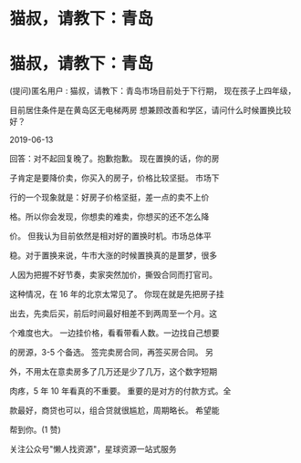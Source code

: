 # 猫叔，请教下：青岛

# 猫叔，请教下：青岛

(提问)匿名用户 : 猫叔，请教下：青岛市场目前处于下行期， 现在孩子上四年级，

目前居住条件是在黄岛区无电梯两房 想兼顾改善和学区，请问什么时候置换比较好？

2019-06-13

回答：对不起回复晚了。抱歉抱歉。 现在置换的话，你的房

子肯定是要降价卖，你买入的房子，价格比较坚挺。 市场下

行的一个现象就是：好房子价格坚挺，差一点的卖不上价

格。所以你会发现，你想卖的难卖，你想买的还不怎么降

价。 但我认为目前依然是相对好的置换时机。市场总体平

稳。对于置换来说，牛市大涨的时候置换真的是噩梦，很多

人因为把握不好节奏，卖家突然加价，撕毁合同而打官司。

这种情况，在 16 年的北京太常见了。 你现在就是先把房子挂

出去，先卖后买，前后时间最好相差不到两周至一个月。这

个难度也大。 一边挂价格，看看带看人数。一边找自己想要

的房源，3-5 个备选。 签完卖房合同，再签买房合同。 另

外，不用太在意卖房多了几万还是少了几万，这个数字短期

肉疼，5 年 10 年看真的不重要。 重要的是对方的付款方式。全

款最好，商贷也可以，组合贷就很尴尬，周期略长。 希望能

帮到你。(1 赞)

关注公众号"懒人找资源"，星球资源一站式服务